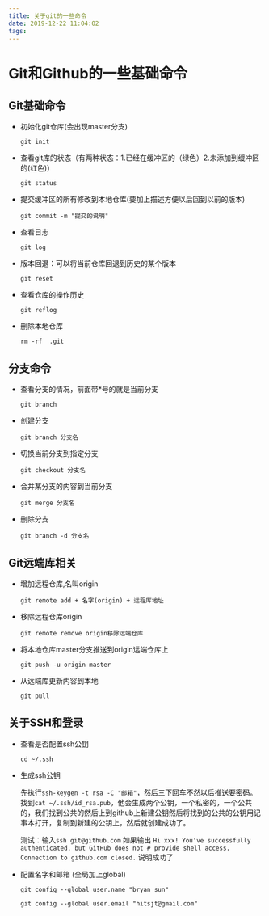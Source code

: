 ```yaml
---
title: 关于git的一些命令
date: 2019-12-22 11:04:02
tags:
---
```

# **Git和Github的一些基础命令** 
<!-- more -->
## Git基础命令
* 初始化git仓库(会出现master分支)

    `git init`
* 查看git库的状态（有两种状态：1.已经在缓冲区的（绿色）2.未添加到缓冲区的(红色)）

    `git status`
* 提交缓冲区的所有修改到本地仓库(要加上描述方便以后回到以前的版本)

    `git commit -m "提交的说明"`
* 查看日志

    `git log`
* 版本回退：可以将当前仓库回退到历史的某个版本 

    `git reset` 
* 查看仓库的操作历史

    `git reflog`

* 删除本地仓库

    `rm -rf  .git`

## 分支命令
* 查看分支的情况，前面带*号的就是当前分支

    `git branch`
* 创建分支

    `git branch 分支名`
* 切换当前分支到指定分支

    `git checkout 分支名`
* 合并某分支的内容到当前分支

    `git merge 分支名`
* 删除分支
    
    `git branch -d 分支名`

## Git远端库相关

* 增加远程仓库,名叫origin

    `git remote add + 名字(origin) + 远程库地址`

* 移除远程仓库origin

    `git remote remove origin移除远端仓库`

* 将本地仓库master分支推送到origin远端仓库上 

    `git push -u origin master`

* 从远端库更新内容到本地

    `git pull`

## 关于SSH和登录
* 查看是否配置ssh公钥

    `cd ~/.ssh`
* 生成ssh公钥

    先执行`ssh-keygen -t rsa -C "邮箱"`，然后三下回车不然以后推送要密码。找到`cat ~/.ssh/id_rsa.pub`，他会生成两个公钥，一个私密的，一个公共的，我们找到公共的然后上到github上新建公钥然后将找到的公共的公钥用记事本打开，复制到新建的公钥上，然后就创建成功了。

    测试：输入`ssh git@github.com` 如果输出 `Hi xxx! You've successfully authenticated, but GitHub does not # provide shell access. Connection to github.com closed.` 说明成功了

* 配置名字和邮箱 (全局加上global)

    `git config --global user.name "bryan sun"` 

    `git config --global user.email "hitsjt@gmail.com"`
    